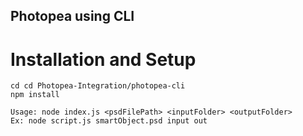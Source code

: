 ## Photopea using CLI

# Installation and Setup
    cd cd Photopea-Integration/photopea-cli
    npm install

    Usage: node index.js <psdFilePath> <inputFolder> <outputFolder>
    Ex: node script.js smartObject.psd input out
    
